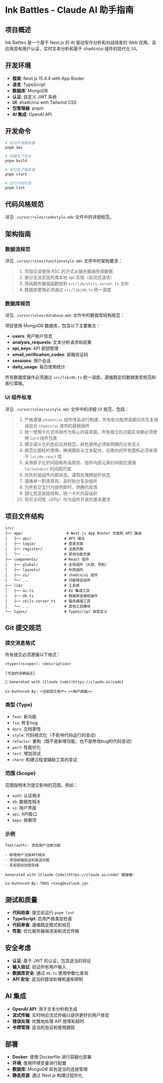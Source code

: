 # Ink Battles - Claude AI 助手指南

## 项目概述

Ink Battles 是一个基于 Next.js 的 AI 驱动写作分析和对战场景的 Web 应用。该应用具有用户认证、实时文本分析和基于 shadcn/ui 组件的现代化 UI。

## 开发环境

- **框架**: Next.js 15.4.4 with App Router
- **语言**: TypeScript
- **数据库**: MongoDB
- **认证**: 自定义 JWT 系统
- **UI**: shadcn/ui with Tailwind CSS
- **包管理器**: pnpm
- **AI 集成**: OpenAI API

## 开发命令

```bash
# 启动开发服务器
pnpm dev

# 构建生产版本
pnpm build

# 启动生产服务器
pnpm start

# 运行代码检查
pnpm lint
```

## 代码风格规范

详见 `.cursor/rules/codestyle.mdc` 文件中的详细规范。

## 架构指南

### 数据流规范
详见 `.cursor/rules/functionstyle.mdc` 文件中的架构要求：

> 1. 项目应该使用 RSC 的方式从服务器端传递数据
> 2. 部分无法实现的用本地 api 实现（如流式请求）
> 3. 将纯服务器端函数放到 `src/lib/utils-server.ts` 当中
> 4. 数据库使用必须通过 `src/lib/db.ts` 统一调度

### 数据库规范
详见 `.cursor/rules/database.mdc` 文件中的数据库结构规范：

项目使用 MongoDB 数据库，包含以下主要集合：
- **users**: 用户账户信息
- **analysis_requests**: 文本分析请求和结果
- **api_keys**: API 密钥管理
- **email_verification_codes**: 邮箱验证码
- **sessions**: 用户会话
- **daily_usage**: 每日使用统计

所有数据库操作必须通过 `src/lib/db.ts` 统一调度，遵循既定的数据类型规范和索引策略。

### UI 组件标准

详见 `.cursor/rules/uistyle.mdc` 文件中的详细 UI 规范，包括：

> 1. 严格遵循 `shadcn/ui` 组件体系进行构建，所有新功能界面都应优先复用或组合 `shadcn/ui` 提供的基础组件
> 2. 统一使用卡片式布局作为核心内容承载，所有独立的功能区块都必须使用 `Card` 组件包裹
> 3. 建立语义化的色彩应用规范，颜色使用必须有明确的业务含义
> 4. 规范化图标的使用，确保图标与文本配对，应用内的所有图标必须来源于 `lucide-react` 库
> 5. 采用原子化的间距和布局原则，组件内部元素的间距应遵循 `tailwindcss` 的间距尺度
> 6. 优先封装组件内部状态，谨慎处理跨组件状态
> 7. 遵循单一职责原则，及时拆分复杂组件
> 8. 为所有交互行为提供即时、明确的反馈
> 9. 固化信息层级结构，统一卡片内容组织
> 10. 将可访问性（A11y）作为组件开发的基本要求

## 项目文件结构

```
src/
├── app/                    # Next.js App Router 页面和 API 路由
│   ├── api/               # API 端点
│   ├── login/             # 登录页面
│   ├── register/          # 注册页面
│   └── ...                # 其他功能页面
├── components/            # React 组件
│   ├── global/            # 全局组件（头部、导航）
│   ├── layouts/           # 布局组件
│   ├── ui/                # shadcn/ui 组件
│   └── ...                # 功能特定组件
├── lib/                   # 工具库
│   ├── ai.ts              # AI 集成工具
│   ├── db.ts              # 数据库连接和操作
│   ├── utils-server.ts    # 服务器端工具
│   └── ...                # 其他工具模块
└── types/                 # TypeScript 类型定义
```

## Git 提交规范

### 提交消息格式

所有提交必须遵循以下格式：

```
<type>(<scope>): <description>

[可选的详细描述]

🤖 Generated with [Claude Code](https://claude.ai/code)

Co-Authored-By: <当前提交用户> <<用户邮箱>>
```

### 类型 (Type)
- `feat`: 新功能
- `fix`: 修复bug
- `docs`: 文档更改
- `style`: 代码格式化（不影响代码运行的变动）
- `refactor`: 重构（既不是新增功能，也不是修改bug的代码变动）
- `perf`: 性能优化
- `test`: 增加测试
- `chore`: 构建过程或辅助工具的变动

### 范围 (Scope)
范围指明本次提交影响的范围，例如：
- `auth`: 认证相关
- `db`: 数据库相关
- `ui`: 用户界面
- `api`: API接口
- `deps`: 依赖项

### 示例
```
feat(auth): 添加用户注册功能

- 新增用户注册API端点
- 添加邮箱验证码发送功能
- 实现密码加密存储

Generated with [Claude Code](https://claude.ai/code) 喵喵喵~

Co-Authored-By: TNXG <tnxg@outlook.jp>
```
## 测试和质量

- **代码检查**: 提交前运行 `pnpm lint`
- **TypeScript**: 启用严格类型检查
- **代码审查**: 遵循既定模式和规范
- **性能**: 优化服务器端渲染和流式传输

## 安全考虑

- **认证**: 基于 JWT 的认证，包含适当的验证
- **输入验证**: 验证所有用户输入
- **数据库安全**: 通过 `db.ts` 使用参数化查询
- **API 安全**: 适当的错误处理和速率限制

## AI 集成

- **OpenAI API**: 用于文本分析和生成
- **流式传输**: 实时响应流式传输以提供更好的用户体验
- **错误处理**: 优雅地处理 API 故障和超时
- **令牌管理**: 适当的验证和使用跟踪

## 部署

- **Docker**: 使用 Dockerfile 进行容器化部署
- **环境**: 使用环境变量进行配置
- **数据库**: MongoDB 具有适当的连接管理
- **静态资源**: 通过 Next.js 构建过程优化

